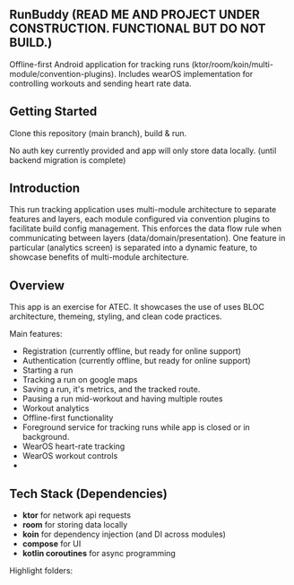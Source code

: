 RunBuddy (READ ME AND PROJECT UNDER CONSTRUCTION. FUNCTIONAL BUT DO NOT BUILD.)
-----

Offline-first Android application for tracking runs (ktor/room/koin/multi-module/convention-plugins).
Includes wearOS implementation for controlling workouts and sending heart rate data.

## Getting Started
Clone this repository (main branch), build & run.

No auth key currently provided and app will only store data locally. (until backend migration is complete)

## Introduction
This run tracking application uses multi-module architecture to separate features and layers, each module configured via convention plugins to facilitate build config management.
This enforces the data flow rule when communicating between layers (data/domain/presentation).
One feature in particular (analytics screen) is separated into a dynamic feature, to showcase benefits of multi-module architecture.

## Overview
This app is an exercise for ATEC. It showcases the use of uses BLOC architecture,
themeing, styling, and clean code practices.

Main features:

* Registration (currently offline, but ready for online support)
* Authentication (currently offline, but ready for online support)
* Starting a run
* Tracking a run on google maps
* Saving a run, it's metrics, and the tracked route.
* Pausing a run mid-workout and having multiple routes
* Workout analytics
* Offline-first functionality
* Foreground service for tracking runs while app is closed or in background.
* WearOS heart-rate tracking
* WearOS workout controls
* 
## Tech Stack (Dependencies)
* **ktor** for network api requests
* **room** for storing data locally
* **koin** for dependency injection (and DI across modules)
* **compose** for UI
* **kotlin coroutines** for async programming

Highlight folders:
